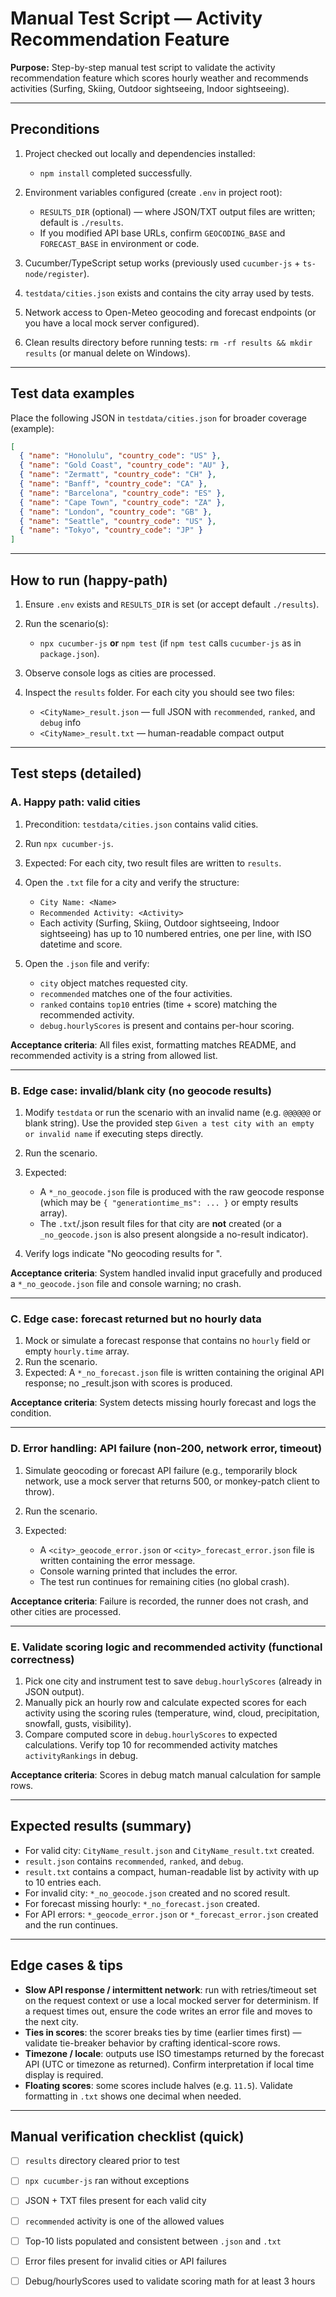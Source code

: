 # Manual Test Script — Activity Recommendation Feature

**Purpose:**
Step-by-step manual test script to validate the activity recommendation feature which scores hourly weather and recommends activities (Surfing, Skiing, Outdoor sightseeing, Indoor sightseeing).

---

## Preconditions

1. Project checked out locally and dependencies installed:

   * `npm install` completed successfully.
2. Environment variables configured (create `.env` in project root):

   * `RESULTS_DIR` (optional) — where JSON/TXT output files are written; default is `./results`.
   * If you modified API base URLs, confirm `GEOCODING_BASE` and `FORECAST_BASE` in environment or code.
3. Cucumber/TypeScript setup works (previously used `cucumber-js` + `ts-node/register`).
4. `testdata/cities.json` exists and contains the city array used by tests.
5. Network access to Open-Meteo geocoding and forecast endpoints (or you have a local mock server configured).
6. Clean results directory before running tests: `rm -rf results && mkdir results` (or manual delete on Windows).

---

## Test data examples

Place the following JSON in `testdata/cities.json` for broader coverage (example):

```json
[
  { "name": "Honolulu", "country_code": "US" },
  { "name": "Gold Coast", "country_code": "AU" },
  { "name": "Zermatt", "country_code": "CH" },
  { "name": "Banff", "country_code": "CA" },
  { "name": "Barcelona", "country_code": "ES" },
  { "name": "Cape Town", "country_code": "ZA" },
  { "name": "London", "country_code": "GB" },
  { "name": "Seattle", "country_code": "US" },
  { "name": "Tokyo", "country_code": "JP" }
]
```

---

## How to run (happy-path)

1. Ensure `.env` exists and `RESULTS_DIR` is set (or accept default `./results`).
2. Run the scenario(s):

   * `npx cucumber-js`  **or**  `npm test` (if `npm test` calls `cucumber-js` as in `package.json`).
3. Observe console logs as cities are processed.
4. Inspect the `results` folder. For each city you should see two files:

   * `<CityName>_result.json` — full JSON with `recommended`, `ranked`, and `debug` info
   * `<CityName>_result.txt` — human-readable compact output

---

## Test steps (detailed)

### A. Happy path: valid cities

1. Precondition: `testdata/cities.json` contains valid cities.
2. Run `npx cucumber-js`.
3. Expected: For each city, two result files are written to `results`.
4. Open the `.txt` file for a city and verify the structure:

   * `City Name: <Name>`
   * `Recommended Activity: <Activity>`
   * Each activity (Surfing, Skiing, Outdoor sightseeing, Indoor sightseeing) has up to 10 numbered entries, one per line, with ISO datetime and score.
5. Open the `.json` file and verify:

   * `city` object matches requested city.
   * `recommended` matches one of the four activities.
   * `ranked` contains `top10` entries (time + score) matching the recommended activity.
   * `debug.hourlyScores` is present and contains per-hour scoring.

**Acceptance criteria**: All files exist, formatting matches README, and recommended activity is a string from allowed list.

---

### B. Edge case: invalid/blank city (no geocode results)

1. Modify `testdata` or run the scenario with an invalid name (e.g. `@@@@@@` or blank string). Use the provided step `Given a test city with an empty or invalid name` if executing steps directly.
2. Run the scenario.
3. Expected:

   * A `*_no_geocode.json` file is produced with the raw geocode response (which may be `{ "generationtime_ms": ... }` or empty results array).
   * The `.txt`/.json result files for that city are **not** created (or a `_no_geocode.json` is also present alongside a no-result indicator).
4. Verify logs indicate "No geocoding results for <city>".

**Acceptance criteria**: System handled invalid input gracefully and produced a `*_no_geocode.json` file and console warning; no crash.

---

### C. Edge case: forecast returned but no hourly data

1. Mock or simulate a forecast response that contains no `hourly` field or empty `hourly.time` array.
2. Run the scenario.
3. Expected: A `*_no_forecast.json` file is written containing the original API response; no _result.json with scores is produced.

**Acceptance criteria**: System detects missing hourly forecast and logs the condition.

---

### D. Error handling: API failure (non-200, network error, timeout)

1. Simulate geocoding or forecast API failure (e.g., temporarily block network, use a mock server that returns 500, or monkey-patch client to throw).
2. Run the scenario.
3. Expected:

   * A `<city>_geocode_error.json` or `<city>_forecast_error.json` file is written containing the error message.
   * Console warning printed that includes the error.
   * The test run continues for remaining cities (no global crash).

**Acceptance criteria**: Failure is recorded, the runner does not crash, and other cities are processed.

---

### E. Validate scoring logic and recommended activity (functional correctness)

1. Pick one city and instrument test to save `debug.hourlyScores` (already in JSON output).
2. Manually pick an hourly row and calculate expected scores for each activity using the scoring rules (temperature, wind, cloud, precipitation, snowfall, gusts, visibility).
3. Compare computed score in `debug.hourlyScores` to expected calculations. Verify top 10 for recommended activity matches `activityRankings` in debug.

**Acceptance criteria**: Scores in debug match manual calculation for sample rows.

---

## Expected results (summary)

* For valid city: `CityName_result.json` and `CityName_result.txt` created.
* `result.json` contains `recommended`, `ranked`, and `debug`.
* `result.txt` contains a compact, human-readable list by activity with up to 10 entries each.
* For invalid city: `*_no_geocode.json` created and no scored result.
* For forecast missing hourly: `*_no_forecast.json` created.
* For API errors: `*_geocode_error.json` or `*_forecast_error.json` created and the run continues.

---

## Edge cases & tips

* **Slow API response / intermittent network**: run with retries/timeout set on the request context or use a local mocked server for determinism. If a request times out, ensure the code writes an error file and moves to the next city.
* **Ties in scores**: the scorer breaks ties by time (earlier times first) — validate tie-breaker behavior by crafting identical-score rows.
* **Timezone / locale**: outputs use ISO timestamps returned by the forecast API (UTC or timezone as returned). Confirm interpretation if local time display is required.
* **Floating scores**: some scores include halves (e.g. `11.5`). Validate formatting in `.txt` shows one decimal when needed.

---

## Manual verification checklist (quick)

* [ ] `results` directory cleared prior to test
* [ ] `npx cucumber-js` ran without exceptions
* [ ] JSON + TXT files present for each valid city
* [ ] `recommended` activity is one of the allowed values
* [ ] Top-10 lists populated and consistent between `.json` and `.txt`
* [ ] Error files present for invalid cities or API failures
* [ ] Debug/hourlyScores used to validate scoring math for at least 3 hours

